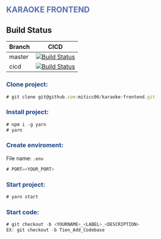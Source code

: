 <h2 style="color: #5a71af">KARAOKE FRONTEND</h3>

## Build Status

|Branch   |CICD              |
|:--------|:----------------:|
|master|[![Build Status](https://travis-ci.com/miticc06/karaoke-frontend.svg?branch=master)](https://travis-ci.com/miticc06/karaoke-frontend)|
|cicd|[![Build Status](https://travis-ci.com/miticc06/karaoke-frontend.svg?branch=cicd)](https://travis-ci.com/miticc06/karaoke-frontend)|

<h3 style="color: #1c4587">Clone project:</h3>

```js
# git clone git@github.com:miticc06/karaoke-frontend.git
```

<h3 style="color: #1c4587">Install project:</h3>

```js
# npm i -g yarn
# yarn
```

<h3 style="color: #1c4587">Create enviroment:</h3>

File name: ``.env`` 

```js
# PORT=<YOUR_PORT>
```

<h3 style="color: #1c4587">Start project:</h3>

```js
# yarn start 
```

<h3 style="color: #1c4587">Start code:</h3>

```js
# git checkout -b <YOURNAME>_<LABEL>_<DESCRIPTION>
EX: git checkout -b Tien_Add_Codebase
```
